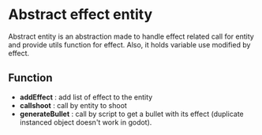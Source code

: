 # Abstract effect entity

Abstract entity is an abstraction made to handle effect related call for entity and provide utils function for effect.
Also, it holds variable use modified by effect.


## Function
- **addEffect** : add list of effect to the entity
- **callshoot** : call by entity to shoot
- **generateBullet** : call by script to get a bullet with its effect (duplicate instanced object doesn't work in godot).